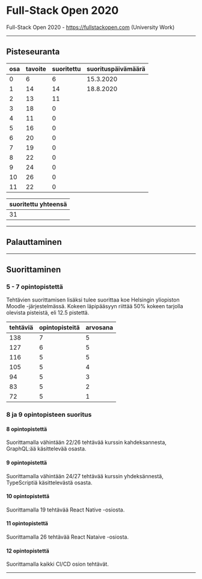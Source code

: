 # Full-Stack Open 2020

Full-Stack Open 2020 - https://fullstackopen.com (University Work)

---

## Pisteseuranta

| osa  | tavoite  | suoritettu | suorituspäivämäärä |
| ---  | ---      | ---        | ---                |
| 0    | 6        | 6          | 15.3.2020          |
| 1    | 14       | 14         | 18.8.2020          |
| 2    | 13       | 11         |                    |
| 3    | 18       | 0          |                    |
| 4    | 11       | 0          |                    |
| 5    | 16       | 0          |                    |
| 6    | 20       | 0          |                    |
| 7    | 19       | 0          |                    |
| 8    | 22       | 0          |                    |
| 9    | 24       | 0          |                    |
| 10   | 26       | 0          |                    |
| 11   | 22       | 0          |                    |

| suoritettu yhteensä |
| ---                 |
| 31                  |

---

## Palauttaminen

---

## Suorittaminen

### 5 - 7 opintopistettä

Tehtävien suorittamisen lisäksi tulee suorittaa koe Helsingin yliopiston Moodle -järjestelmässä. Kokeen läpipääsyyn riittää 50% kokeen tarjolla olevista pisteistä, eli 12.5 pistettä.

| tehtäviä  | opintopisteitä  | arvosana |
| ---       | ---             | ---      |
| 138       | 7               | 5        |
| 127       | 6               | 5        |
| 116       | 5               | 5        |
| 105       | 5               | 4        |
| 94        | 5               | 3        |
| 83        | 5               | 2        |
| 72        | 5               | 1        |


### 8 ja 9 opintopisteen suoritus

#### 8 opintopistettä

Suorittamalla vähintään 22/26 tehtävää kurssin kahdeksannesta, GraphQL:ää käsittelevää osasta.

#### 9 opintopistettä

Suorittamalla vähintään 24/27 tehtävää kurssin yhdeksännestä, TypeScriptiä käsittelevästä osasta.

#### 10 opintopistettä

Suorittamalla 19 tehtävää React Native -osiosta.

#### 11 opintopistettä

Suorittamalla 26 tehtävää React Nataive -osiosta.

#### 12 opintopistettä

Suorittamalla kaikki CI/CD osion tehtävät.

---